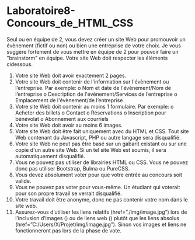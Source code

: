 # Laboratoire8-Concours_de_HTML_CSS

Seul ou en équipe de 2, vous devez créer un site Web pour promouvoir un évènement (fictif ou
non) ou bien une entreprise de votre choix. Je vous suggère fortement de vous mettre en équipe
de 2 pour pouvoir faire un "brainstorm" en équipe. Votre site Web doit respecter les éléments cidessous.
1. Votre site Web doit avoir exactement 2 pages.
2. Votre site Web doit contenir de l'information sur l'évènement ou l’entreprise. Par
exemple:
  o Nom et date de l'évènement/Nom de l’entreprise
  o Description de l'évènement/Services de l’entreprise
  o Emplacement de l'évènement/de l’entreprise
3. Votre site Web doit contenir au moins 1 formulaire. Par exemple:
  o Acheter des billets
  o Contact
  o Réservations
  o Inscription pour bénévolat
  o Abonnement aux courriels
4. Votre site Web doit avoir au moins 6 images.
5. Votre site Web doit être fait uniquement avec du HTML et CSS. Tout site Web contenant
du Javascript, PHP ou autre langage sera disqualifié.
6. Votre site Web ne peut pas être basé sur un gabarit existant ou sur une copie d'un
autre site Web. Si un tel site Web est soumis, il sera automatiquement disqualifié.
7. Vous ne pouvez pas utiliser de librairies HTML ou CSS. Vous ne pouvez donc pas
utiliser Bootstrap, Bulma ou PureCSS.
8. Vous devez absolument voter pour que votre entrée au concours soit valide.
9. Vous ne pouvez pas voter pour vous-même. Un étudiant qui voterait pour son propre
travail se verrait disqualifié.
10. Votre travail doit être anonyme, donc ne pas contenir votre nom dans le site web.
11. Assurez-vous d’utiliser les liens relatifs (href=”./img/image.jpg”) lors de l’inclusion
d’images (<img>) ou de liens web (<a>) plutôt que les liens absolus
(href=”C:/Users/X/Projet/img/image.jpg”). Sinon vos images et liens ne fonctionneront
pas lors de la phase de vote.
